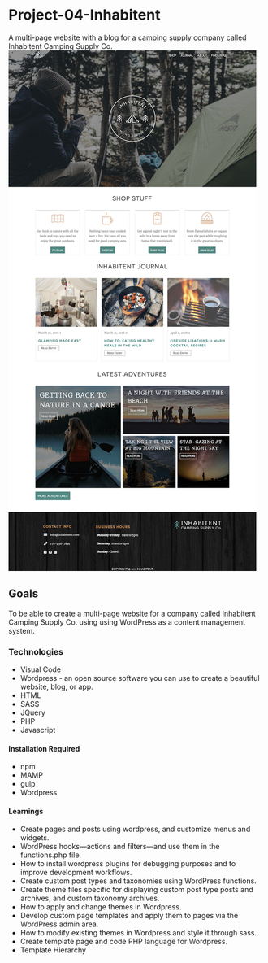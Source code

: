 # Project-04-Inhabitent
  A multi-page website with a blog for a camping supply company called Inhabitent Camping Supply Co. 
 ![](themes/inhabitent/assets/images/inhabitent.png)
## Goals 
  To be able to create a multi-page website for a company called Inhabitent Camping Supply Co. using using WordPress as a content management system.
  
 ### Technologies
 * Visual Code
 * Wordpress - an open source software you can use to create a beautiful website, blog, or app.
 * HTML
 * SASS
 * JQuery
 * PHP
 * Javascript
 
 #### Installation Required
 * npm 
 * MAMP
 * gulp
 * Wordpress
 
 #### Learnings
 * Create pages and posts using wordpress, and customize menus and widgets.
 * WordPress hooks—actions and filters—and use them in the functions.php file.
 * How to install wordpress plugins for debugging purposes and to improve development workflows.
 * Create custom post types and taxonomies using WordPress functions.
 * Create theme files specific for displaying custom post type posts and archives, and custom taxonomy archives.
 * How to apply and change themes in Wordpress. 
 * Develop custom page templates and apply them to pages via the WordPress admin area.
 * How to modify existing themes in Wordpress and style it through sass.
 * Create template page and code PHP language for Wordpress.
 * Template Hierarchy
 
